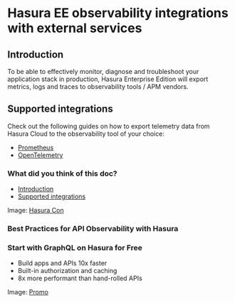 # Hasura EE observability integrations with external services

## Introduction​

To be able to effectively monitor, diagnose and troubleshoot your application stack in production, Hasura Enterprise
Edition will export metrics, logs and traces to observability tools / APM vendors.

## Supported integrations​

Check out the following guides on how to export telemetry data from Hasura Cloud to the observability tool of your
choice:

- [ Prometheus ](https://hasura.io/docs/latest/observability/enterprise-edition/prometheus/index/)
- [ OpenTelemetry ](https://hasura.io/docs/latest/observability/opentelemetry/)


### What did you think of this doc?

- [ Introduction ](https://hasura.io/docs/latest/observability/enterprise-edition/index/#introduction)
- [ Supported integrations ](https://hasura.io/docs/latest/observability/enterprise-edition/index/#supported-integrations)


Image: [ Hasura Con ](https://res.cloudinary.com/dh8fp23nd/image/upload/v1677759444/main-web/Group_11455_2_rdpykm.png)

### Best Practices for API Observability with Hasura

### Start with GraphQL on Hasura for Free

- Build apps and APIs 10x faster
- Built-in authorization and caching
- 8x more performant than hand-rolled APIs


Image: [ Promo ](https://hasura.io/docs/assets/images/hasura-free-ff60e409244e0ea12b5a3045d1a9096b.png)